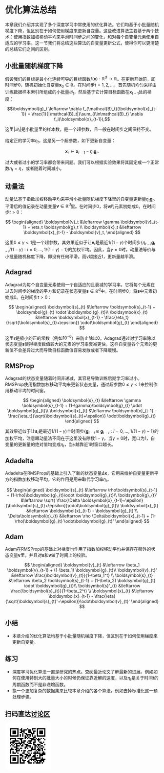 # 优化算法总结

本章我们介绍并实现了多个深度学习中常使用的优化算法。它们均基于小批量随机梯度下降，但区别在于如何使用梯度来更新自变量。这些改进算法主要基于两个技术：使用指数加权移动平均来平滑时间步之间的变化，和对每个自变量元素使用自适应的学习率。这一节我们将总结这些算法的自变量更新公式，使得你可以更清楚的总结它们之间的区别。

## 小批量随机梯度下降

假设我们的目标是最小化连续可导的目标函数$f(\boldsymbol{x}):\mathbb{R}^d \rightarrow \mathbb{R}$。在更新开始前，即时间步$0$，随机初始化自变量$\boldsymbol{x}_{0}\in \mathbb{R}$。在时间步$t=1,2,\ldots$，首先随机均匀采样由训练数据样本索引所组成的小批量$\mathcal{B}_t$，然后基于它计算目标函数在$\boldsymbol{x}_{t-1}$处的梯度：

$$\boldsymbol{g}_t \leftarrow \nabla f_{\mathcal{B}_t}(\boldsymbol{x}_{t-1}) = \frac{1}{|\mathcal{B}_t|}\sum_{i\in\mathcal{B}_t} \nabla f_i(\boldsymbol{x}_{t-1}),$$

这里$|\mathcal{B}_t|$是小批量里的样本数，是一个超参数，且一般在时间步之间保持不变。

给定正的学习率$\eta_t$，这是另一个超参数，如下更新自变量：

$$\boldsymbol{x}_t \leftarrow \boldsymbol{x}_{t-1} - \eta_t \boldsymbol{g}_t.$$

过大或者过小的学习率都会带来问题。我们可以根据实验效果将其固定成一个正常数$\eta_t=\eta$，或者随着时间减小。


## 动量法

动量法基于指数加权移动平均来平滑小批量随机梯度下降里的自变量更新量$\eta_t \boldsymbol{g}_t$，平滑后的值记录在动量变量$\boldsymbol{v}\in\mathbb{R}^d$里。在时间步$0$，将$\boldsymbol{v}$的元素初始成0。在时间步$t>0$：

$$
\begin{aligned}
\boldsymbol{v}_t &\leftarrow \gamma \boldsymbol{v}_{t-1} + \eta_t \boldsymbol{g}_t \\
\boldsymbol{x}_t &\leftarrow \boldsymbol{x}_{t-1} - \boldsymbol{v}_t,
\end{aligned}
$$

这里$0\le \gamma < 1$是一个超参数，其效果近似于让$\boldsymbol{v}_t$是最近$1/(1-\gamma)$个时间步$\{\eta_{t-i} \boldsymbol{g}_{t-i}/(1-\gamma): i=0,\ldots, 1/(1-\gamma)-1\}$的加权平均。因此，当$\gamma=0$时，动量法等价与小批量随机梯度下降，即没有任何平滑。而$\gamma$越接近1，更新量越平滑。

## Adagrad

Adagrad为每个自变量元素使用一个自适应的且衰减的学习率。它将每个元素在过去时间步的梯度的平方和记录在状态变量$\boldsymbol{s}\in \mathbb{R}^d$中。在时间步$0$，将$\boldsymbol{s}$中元素初始成0。在时间步$t>0$：

$$
\begin{aligned}
\boldsymbol{s}_{t} &\leftarrow \boldsymbol{s}_{t-1} + \boldsymbol{g}_{t} \odot \boldsymbol{g}_{t}\\
\boldsymbol{x}_{t} &\leftarrow \boldsymbol{x}_{t-1} - \frac{\eta_t}{\sqrt{\boldsymbol{s}_{t}+\epsilon}} \odot\boldsymbol{g}_{t}
\end{aligned}
$$

这里$\epsilon$是极小的正的常数（例如$10^{-6}$）来防止除以0。Adagrad通过对学习率除以状态变量$\boldsymbol{s}$使得梯度数值较大的元素的学习率衰减更快。这样自变量各个元素的更新值不会差异过大而导致目标函数值容易发散或者下降缓慢。


## RMSProp

Adagrad的状态变量随着时间非递减，其容易导致训练后期学习率过小。RMSProp使用指数加权移动平均来更新状态变量，通过超参数$0\le\gamma< 1$来控制作用移动平均的时间窗。

$$
\begin{aligned}
\boldsymbol{s}_{t} &\leftarrow \gamma \boldsymbol{s}_{t-1} + (1-\gamma)\boldsymbol{g}_{t} \odot \boldsymbol{g}_{t}\\
\boldsymbol{x}_{t} &\leftarrow \boldsymbol{x}_{t-1} - \frac{\eta_t}{\sqrt{\boldsymbol{s}_{t}+\epsilon}} \odot\boldsymbol{g}_{t}
\end{aligned}
$$

其效果近似于让$\boldsymbol{s}_t$是最近$1/(1-\gamma)$个时间步$\{\boldsymbol{g}_{t-i} \odot \boldsymbol{g}_{t-i}: i=0,\ldots, 1/(1-\gamma)-1\}$的加权平均，注意跟动量法不同在于这里没有除数$1-\gamma$。当$\gamma=0$时，宽口为1，自变量的更新量的绝对值均变成$\eta_t$，当$\gamma$越靠近$1$时窗口越长。

## Adadelta

Adadelta在RMSProp的基础上引入了新的状态变量$\Delta\boldsymbol{x}$，它用来维护自变量更新平方的指数加权移动平均。它的作用是用来取代学习率$\eta_t$。

$$
\begin{aligned}
\boldsymbol{s}_{t} &\leftarrow \rho\boldsymbol{s}_{t-1} + (1-\rho)\boldsymbol{g}_{t}\odot \boldsymbol{g}_{t}\\
\boldsymbol{g}_{t}' &\leftarrow \sqrt{ \frac{\Delta \boldsymbol{x}_{t-1}+\epsilon}{\boldsymbol{s}_{t}+\epsilon}}\odot\boldsymbol{g}_{t}\\
\boldsymbol{x}_{t} &\leftarrow \boldsymbol{x}_{t-1} - \boldsymbol{g}_{t}'\\
\Delta\boldsymbol{x}_{t} &\leftarrow \rho \Delta\boldsymbol{x}_{t-1} + (1-\rho)\boldsymbol{g}_{t}'\odot\boldsymbol{g}_{t}'
\end{aligned}
$$

## Adam

Adam在RMSProp的基础上对梯度也作用了指数加权移动平均并保存在额外的状态变量$\boldsymbol{v}$里，并且对$\boldsymbol{s}$和$\boldsymbol{v}$做了时间上的校验。

$$
\begin{aligned}
\boldsymbol{v}_{t} &\leftarrow \beta_1 \boldsymbol{v}_{t-1} + (1-\beta_1) \boldsymbol{g}_{t}\\
\boldsymbol{v}_{t}' &\leftarrow \frac{\boldsymbol{v}_{t}}{1-\beta_1^t} \\
\boldsymbol{s}_{t} &\leftarrow \beta_2 \boldsymbol{s}_{t-1} + (1-\beta_2) \boldsymbol{g}_{t} \odot \boldsymbol{g}_{t}\\
\boldsymbol{s}'_{t} &\leftarrow \frac{\boldsymbol{s}_{t}}{1-\beta_2^t} \\
\boldsymbol{x}_{t} &\leftarrow \boldsymbol{x}_{t-1} - \frac{\eta}{\sqrt{\boldsymbol{s}_{t}'+\epsilon}}\odot\boldsymbol{v}_{t}'
\end{aligned}
$$

## 小结

* 本章介绍的优化算法均基于小批量随机梯度下降，但区别在于如何使用梯度来更新自变量。

## 练习

* 深度学习优化算法一直是研究的热点。查阅最近论文了解最新的进展。例如如何在使用特别大的批量大小的时候仍保证靠近解的速度，以及$\eta_t$是关于时间$t$的周期函数而不是非递增函数。
* 换一个更加复杂的数据集来比较本章介绍的各个算法。例如去掉标准化这一预处理步骤。

## 扫码直达[讨论区](https://discuss.gluon.ai/t/topic/2277)

![](../img/qr_optimization-summary.svg)
